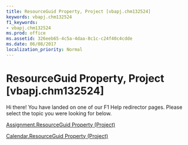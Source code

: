 ```yaml
---
title: ResourceGuid Property, Project [vbapj.chm132524]
keywords: vbapj.chm132524
f1_keywords:
- vbapj.chm132524
ms.prod: office
ms.assetid: 326eeb65-4c5a-4daa-8c1c-c24f40c4cdde
ms.date: 06/08/2017
localization_priority: Normal
---
```



# ResourceGuid Property, Project [vbapj.chm132524]

Hi there! You have landed on one of our F1 Help redirector pages. Please select the topic you were looking for below.

[Assignment.ResourceGuid Property (Project)](http://msdn.microsoft.com/library/d3def8ce-3eed-700a-2021-71c2b4669697%28Office.15%29.aspx)

[Calendar.ResourceGuid Property (Project)](http://msdn.microsoft.com/library/c66c3e90-06e0-5b48-3e44-48e366377258%28Office.15%29.aspx)



